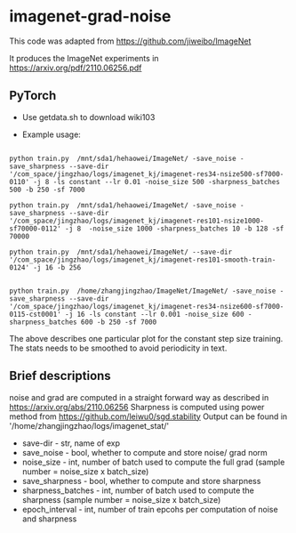 # imagenet-grad-noise

This code was adapted from https://github.com/jiweibo/ImageNet

It produces the ImageNet experiments in https://arxiv.org/pdf/2110.06256.pdf




## PyTorch

- Use getdata.sh to download wiki103

- Example usage:
```

python train.py  /mnt/sda1/hehaowei/ImageNet/ -save_noise -save_sharpness --save-dir '/com_space/jingzhao/logs/imagenet_kj/imagenet-res34-nsize500-sf7000-0110' -j 8 -ls constant --lr 0.01 -noise_size 500 -sharpness_batches 500 -b 250 -sf 7000

python train.py  /mnt/sda1/hehaowei/ImageNet/ -save_noise -save_sharpness --save-dir '/com_space/jingzhao/logs/imagenet_kj/imagenet-res101-nsize1000-sf70000-0112' -j 8  -noise_size 1000 -sharpness_batches 10 -b 128 -sf 70000

python train.py  /mnt/sda1/hehaowei/ImageNet/ --save-dir '/com_space/jingzhao/logs/imagenet_kj/imagenet-res101-smooth-train-0124' -j 16 -b 256


python train.py  /home/zhangjingzhao/ImageNet/ImageNet/ -save_noise -save_sharpness --save-dir '/com_space/jingzhao/logs/imagenet_kj/imagenet-res34-nsize600-sf7000-0115-cst0001' -j 16 -ls constant --lr 0.001 -noise_size 600 -sharpness_batches 600 -b 250 -sf 7000

```
The above describes one particular plot for the constant step size training.
The stats needs to be smoothed to avoid periodicity in text. 

## Brief descriptions


noise and grad are computed in a straight forward way as described in https://arxiv.org/abs/2110.06256
Sharpness is computed using power method from https://github.com/leiwu0/sgd.stability
Output can be found in '/home/zhangjingzhao/logs/imagenet_stat/'


- save-dir - str, name of exp
- save_noise - bool, whether to compute and store noise/ grad norm
- noise_size - int, number of batch used to compute the full grad (sample number = noise_size x batch_size)
- save_sharpness - bool, whether to compute and store sharpness
- sharpness_batches - int, number of batch used to compute the sharpness (sample number = noise_size x batch_size)
- epoch_interval - int, number of train epcohs per computation of noise and sharpness


